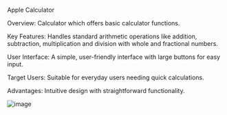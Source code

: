 Apple Calculator

Overview: Calculator which offers basic calculator functions.

Key Features: Handles standard arithmetic operations like addition, subtraction, multiplication and division with whole and fractional numbers.

User Interface: A simple, user-friendly interface with large buttons for easy input.

Target Users: Suitable for everyday users needing quick calculations.

Advantages: Intuitive design with straightforward functionality.

![image](https://github.com/user-attachments/assets/9b8f102e-4e11-4b4f-bea2-01b99c81bf3e)
